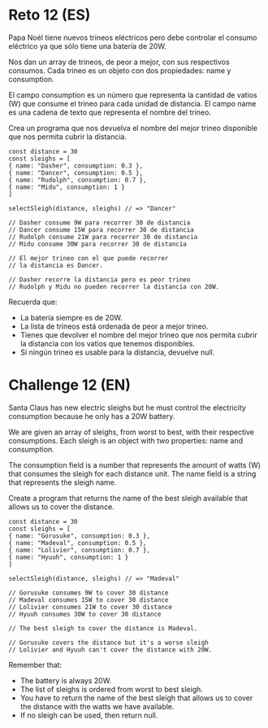 # Reto 12 (ES)
Papa Noél tiene nuevos trineos eléctricos pero debe controlar el consumo eléctrico ya que sólo tiene una batería de 20W.

Nos dan un array de trineos, de peor a mejor, con sus respectivos consumos. Cada trineo es un objeto con dos propiedades: name y consumption.

El campo consumption es un número que representa la cantidad de vatios (W) que consume el trineo para cada unidad de distancia. El campo name es una cadena de texto que representa el nombre del trineo.

Crea un programa que nos devuelva el nombre del mejor trineo disponible que nos permita cubrir la distancia.

    const distance = 30
    const sleighs = [
    { name: "Dasher", consumption: 0.3 },
    { name: "Dancer", consumption: 0.5 },
    { name: "Rudolph", consumption: 0.7 },
    { name: "Midu", consumption: 1 }
    ]

    selectSleigh(distance, sleighs) // => "Dancer"

    // Dasher consume 9W para recorrer 30 de distancia
    // Dancer consume 15W para recorrer 30 de distancia
    // Rudolph consume 21W para recorrer 30 de distancia
    // Midu consume 30W para recorrer 30 de distancia

    // El mejor trineo con el que puede recorrer
    // la distancia es Dancer.

    // Dasher recorre la distancia pero es peor trineo
    // Rudolph y Midu no pueden recorrer la distancia con 20W.

Recuerda que:
- La batería siempre es de 20W.
- La lista de trineos está ordenada de peor a mejor trineo.
- Tienes que devolver el nombre del mejor trineo que nos permita cubrir la distancia con los vatios que tenemos disponibles.
- Si ningún trineo es usable para la distancia, devuelve null.

# Challenge 12 (EN)
Santa Claus has new electric sleighs but he must control the electricity consumption because he only has a 20W battery.

We are given an array of sleighs, from worst to best, with their respective consumptions. Each sleigh is an object with two properties: name and consumption.

The consumption field is a number that represents the amount of watts (W) that consumes the sleigh for each distance unit. The name field is a string that represents the sleigh name.

Create a program that returns the name of the best sleigh available that allows us to cover the distance.

    const distance = 30
    const sleighs = [
    { name: "Gorusuke", consumption: 0.3 },
    { name: "Madeval", consumption: 0.5 },
    { name: "Lolivier", consumption: 0.7 },
    { name: "Hyuuh", consumption: 1 }
    ]

    selectSleigh(distance, sleighs) // => "Madeval"

    // Gorusuke consumes 9W to cover 30 distance
    // Madeval consumes 15W to cover 30 distance
    // Lolivier consumes 21W to cover 30 distance
    // Hyuuh consumes 30W to cover 30 distance

    // The best sleigh to cover the distance is Madeval.

    // Gorusuke covers the distance but it's a worse sleigh
    // Lolivier and Hyuuh can't cover the distance with 20W.

Remember that:
- The battery is always 20W.
- The list of sleighs is ordered from worst to best sleigh.
- You have to return the name of the best sleigh that allows us to cover the distance with the watts we have available.
- If no sleigh can be used, then return null.